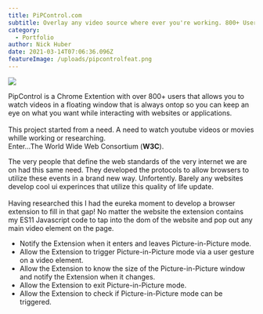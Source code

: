 ```yaml
---
title: PiPControl.com
subtitle: Overlay any video source where ever you're working. 800+ Users
category:
  - Portfolio
author: Nick Huber
date: 2021-03-14T07:06:36.096Z
featureImage: /uploads/pipcontrolfeat.png
---
```

![](/uploads/pipcontrolwebsite.png)

PipControl is a Chrome Extention with over 800+ users that allows you to watch videos in a floating window that is always ontop so you can keep an eye on what you want while interacting with websites or applications.\
\
This project started from a need. A need to watch youtube videos or movies whille working or researching. \
Enter...The World Wide Web Consortium (**W3C**).

The very people that define the web standards of the very internet we are on had this same need. They developed the protocols to allow browsers to utilize these events in a brand new way. Unfortently. Barely any websites develop cool ui experinces that utilize this quality of life update. \
\
Having researched this I had the eureka moment to develop a browser extension to fill in that gap! No matter the website the extension contains my ES11 Javascript code to tap into the dom of the website and pop out any main video element on the page.

* Notify the Extension when it enters and leaves Picture-in-Picture mode.
* Allow the Extension to trigger Picture-in-Picture mode via a user gesture on a video element.
* Allow the Extension to know the size of the Picture-in-Picture window and notify the Extension when it changes.
* Allow the Extension to exit Picture-in-Picture mode.
* Allow the Extension to check if Picture-in-Picture mode can be triggered.

